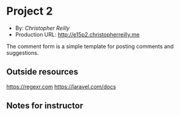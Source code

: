 # Project 2
+ By: *Christopher Reilly*
+ Production URL: <http://e15p2.christopherreilly.me>

The comment form is a simple template for posting comments and suggestions.

## Outside resources
<https://regexr.com>
<https://laravel.com/docs>

## Notes for instructor
